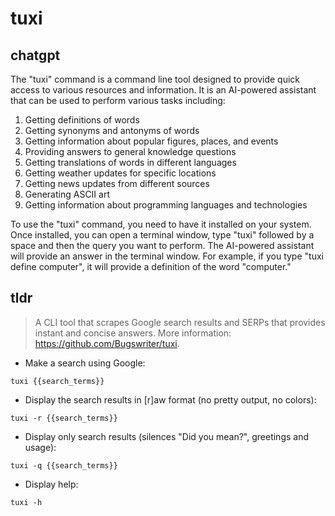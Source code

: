# tuxi 
## chatgpt 
The "tuxi" command is a command line tool designed to provide quick access to various resources and information. It is an AI-powered assistant that can be used to perform various tasks including:

1. Getting definitions of words
2. Getting synonyms and antonyms of words
3. Getting information about popular figures, places, and events
4. Providing answers to general knowledge questions
5. Getting translations of words in different languages
6. Getting weather updates for specific locations
7. Getting news updates from different sources
8. Generating ASCII art
9. Getting information about programming languages and technologies

To use the "tuxi" command, you need to have it installed on your system. Once installed, you can open a terminal window, type "tuxi" followed by a space and then the query you want to perform. The AI-powered assistant will provide an answer in the terminal window. For example, if you type "tuxi define computer", it will provide a definition of the word "computer." 

## tldr 
 
> A CLI tool that scrapes Google search results and SERPs that provides instant and concise answers.
> More information: <https://github.com/Bugswriter/tuxi>.

- Make a search using Google:

`tuxi {{search_terms}}`

- Display the search results in [r]aw format (no pretty output, no colors):

`tuxi -r {{search_terms}}`

- Display only search results (silences "Did you mean?", greetings and usage):

`tuxi -q {{search_terms}}`

- Display help:

`tuxi -h`
